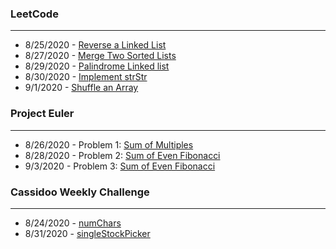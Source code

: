 ### LeetCode
---
* 8/25/2020 - [Reverse a Linked List](https://github.com/brianAda/Daily-Coding-Challenge/blob/master/2020%20Daily%20Challenges/08-25/reverseLinkedList.js)  
* 8/27/2020 - [Merge Two Sorted Lists](https://github.com/brianAda/Daily-Coding-Challenge/blob/master/2020%20Daily%20Challenges/08-27/mergeSortedLists.js)
* 8/29/2020 - [Palindrome Linked list](https://github.com/brianAda/Daily-Coding-Challenge/blob/master/2020%20Daily%20Challenges/08-29/PalindromeLinkedList.js)
* 8/30/2020 - [Implement strStr](https://github.com/brianAda/Daily-Coding-Challenge/blob/master/2020%20Daily%20Challenges/08-30/strStr.js)
* 9/1/2020 - [Shuffle an Array](https://github.com/brianAda/Daily-Coding-Challenge/blob/master/2020%20Daily%20Challenges/09-01/shuffleArray.js)

### Project Euler
---
* 8/26/2020 - Problem 1: [Sum of Multiples](https://github.com/brianAda/Daily-Coding-Challenge/blob/master/2020%20Daily%20Challenges/08-26/multiples3and5.js)  
* 8/28/2020 - Problem 2: [Sum of Even Fibonacci](https://github.com/brianAda/Daily-Coding-Challenge/blob/master/2020%20Daily%20Challenges/08-28/evenFibonacci.js)
* 9/3/2020 - Problem 3: [Sum of Even Fibonacci](https://github.com/brianAda/Daily-Coding-Challenge/blob/master/2020%20Daily%20Challenges/09-03/largestPrimeFactor.js)

### Cassidoo Weekly Challenge
---

* 8/24/2020 - [numChars](https://github.com/brianAda/Daily-Coding-Challenge/blob/master/2020%20Daily%20Challenges/08-24/numChars.js)
* 8/31/2020 - [singleStockPicker](https://github.com/brianAda/Daily-Coding-Challenge/blob/master/2020%20Daily%20Challenges/08-31/stockPicker.js)
